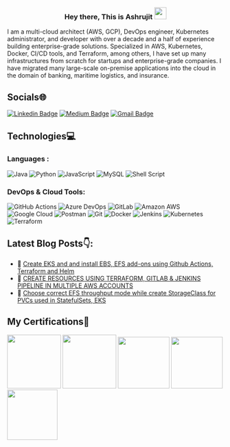 <h3 align="center">Hey there, This is Ashrujit 
  <img src="https://media.giphy.com/media/hvRJCLFzcasrR4ia7z/giphy.gif" width="28">
</h3>

I am a multi-cloud architect (AWS, GCP), DevOps engineer, Kubernetes administrator, and developer with over a decade and a half of experience building enterprise-grade solutions. Specialized in AWS, Kubernetes, Docker, CI/CD tools, and Terraform, among others, I have set up many infrastructures from scratch for startups and enterprise-grade companies. I have migrated many large-scale on-premise applications into the cloud in the domain of banking, maritime logistics, and insurance.

## Socials🌐

[![Linkedin Badge](https://img.shields.io/badge/-ashrujitpal-blue?style=flat-square&logo=Linkedin&logoColor=white&link=https://www.linkedin.com/in/ashrujit-pal-80a22280/)](https://www.linkedin.com/in/ashrujit-pal-80a22280/)
[![Medium Badge](https://img.shields.io/badge/-@ashrujitpal-1b1b1b?style=flat-square&labelColor=1b1b1b&logo=Medium&link=https://medium.com/@ashrujitpal)](https://medium.com/@ashrujitpal)
[![Gmail Badge](https://img.shields.io/badge/-ashrujitpal@gmail.com-c14438?style=flat-square&logo=Gmail&logoColor=white&link=mailto:ashrujitpal@gmail.com)](mailto:ashrujitpal@gmail.com)


## Technologies💻

### Languages :
![Java](https://img.shields.io/badge/Java-ED8B00?style=for-the-badge&logo=openjdk&logoColor=white)
![Python](https://img.shields.io/badge/Python-FFD43B?style=for-the-badge&logo=python&logoColor=blue)
![JavaScript](https://img.shields.io/badge/JavaScript-323330?style=for-the-badge&logo=javascript&logoColor=F7DF1E)
![MySQL](	https://img.shields.io/badge/MySQL-005C84?style=for-the-badge&logo=mysql&logoColor=white)
![Shell Script](https://img.shields.io/badge/Shell_Script-121011?style=for-the-badge&logo=gnu-bash&logoColor=white)

### DevOps & Cloud Tools:

![GitHub Actions](https://img.shields.io/badge/GitHub%20Actions-2088FF?style=for-the-badge&logo=githubactions&logoColor=white)
![Azure DevOps](https://img.shields.io/badge/Azure_DevOps-0078D7?style=for-the-badge&logo=azuredevops&logoColor=white)
![GitLab](https://img.shields.io/badge/GitLab-330F63?style=for-the-badge&logo=gitlab&logoColor=white)
![Amazon AWS](https://img.shields.io/badge/Amazon_AWS-FF9900?style=for-the-badge&logo=amazonaws&logoColor=white)
![Google Cloud](https://img.shields.io/badge/Google_Cloud-4285F4?style=for-the-badge&logo=googlecloud&logoColor=white)
![Postman](https://img.shields.io/badge/Postman-FF6C37?style=for-the-badge&logo=Postman&logoColor=white)
![Git](https://img.shields.io/badge/GIT-E44C30?style=for-the-badge&logo=git&logoColor=white)
![Docker](https://img.shields.io/badge/Docker-2CA5E0?style=for-the-badge&logo=docker&logoColor=white)
![Jenkins](https://img.shields.io/badge/Jenkins-D24939?style=for-the-badge&logo=Jenkins&logoColor=white)
![Kubernetes](https://img.shields.io/badge/kubernetes-326ce5.svg?&style=for-the-badge&logo=kubernetes&logoColor=white)
![Terraform](https://img.shields.io/badge/Terraform-7B42BC?style=for-the-badge&logo=terraform&logoColor=white)

## Latest Blog Posts👇:
  
<!-- BLOGPOSTS:START -->
 - 💫 [Create EKS and and install EBS, EFS add-ons using Github Actions, Terraform and Helm](https://medium.com/@ashrujitpal/create-eks-and-and-install-ebs-efs-add-ons-using-github-actions-terraform-and-helm-25e817c3c11a)
 - 💯 [CREATE RESOURCES USING TERRAFORM, GITLAB & JENKINS PIPELINE IN MULTIPLE AWS ACCOUNTS](https://medium.com/@ashrujitpal/create-infrastructure-using-terraform-jenkins-pipeline-in-multiple-aws-accounts-52d3770a06b0)
 - 🚀 [Choose correct EFS throughput mode while create StorageClass for PVCs used in StatefulSets, EKS](https://medium.com/@ashrujitpal/choose-correct-efs-throughput-mode-while-create-storageclass-for-pvcs-in-the-eks-statefulsets-dc43515cabd5)
<!-- BLOGPOSTS:END -->

## My Certifications🏅

<p align="left">
  <a href="https://www.credly.com/badges/67ec9bf4-8819-4522-bdc8-b5b96a9bebc0">
    <img src="https://images.credly.com/size/680x680/images/2d84e428-9078-49b6-a804-13c15383d0de/image.png" width="125" height="125"></a>
  <a href="https://www.credly.com/badges/0c368b6d-dbbf-44fd-8792-a02e5e175be9">
    <img src="https://images.credly.com/size/680x680/images/0e284c3f-5164-4b21-8660-0d84737941bc/image.png" width="125" height="125"></a>
  <a href="https://www.credly.com/badges/a2e805c2-5c74-4075-8c97-b943a0429bf5">
    <img src="https://images.credly.com/size/680x680/images/b870667f-00a3-48d7-b988-9c02b441b883/image.png" width="120" height="120"></a>
  <a href="https://www.credential.net/75ba8956-b554-45d4-ae78-59e1d05459e5">
    <img src="https://www.googlecloudcommunity.com/gc/image/serverpage/image-id/52195i026166A8314559DC/image-dimensions/187x187?v=v2" width="120" height="120"></a>
  <a href="https://www.credly.com/badges/0c6f1cec-459c-42db-82df-1472409cb571">
    <img src="https://images.credly.com/size/680x680/images/8b8ed108-e77d-4396-ac59-2504583b9d54/cka_from_cncfsite__281_29.png" width="117" height="117"></a>
</p>
